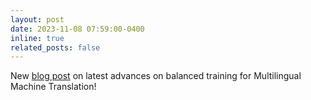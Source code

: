 ```yaml
---
layout: post
date: 2023-11-08 07:59:00-0400
inline: true
related_posts: false
---
```


New [blog post](/blog/2023/mnmt/) on latest advances on balanced training for Multilingual Machine Translation! 

